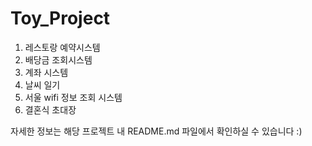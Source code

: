 # Toy_Project

1. 레스토랑 예약시스템
2. 배당금 조회시스템
3. 계좌 시스템
4. 날씨 일기
5. 서울 wifi 정보 조회 시스템
6. 결혼식 초대장

자세한 정보는 해당 프로젝트 내 README.md 파일에서 확인하실 수 있습니다 :)
